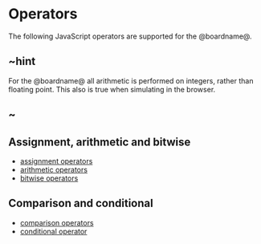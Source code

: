 # Operators

The following JavaScript operators are supported for the @boardname@.

## ~hint

For the @boardname@ all arithmetic is performed on integers, rather than floating point. This also is true when simulating in the browser.

## ~

## Assignment, arithmetic and bitwise

* [assignment operators](http://devdocs.io/javascript/operators/assignment_operators)
* [arithmetic operators](http://devdocs.io/javascript/operators/arithmetic_operators) 
* [bitwise operators](http://devdocs.io/javascript/operators/bitwise_operators)

## Comparison and conditional

* [comparison operators](http://devdocs.io/javascript/operators/comparison_operators)
* [conditional operator](http://devdocs.io/javascript/operators/conditional_operator)